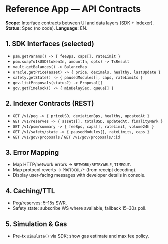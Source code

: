 # Reference App — API Contracts

**Scope:** Interface contracts between UI and data layers (SDK + Indexer).  
**Status:** Spec (no code). **Language:** EN.

## 1. SDK Interfaces (selected)
- `psm.getParams() -> { feeBps, caps[], rateLimit }`
- `psm.swapTo1kUSD(tokenIn, amountIn, opts) -> TxResult`
- `vault.getBalances() -> BalanceMap`
- `oracle.getPrice(asset) -> { price, decimals, healthy, lastUpdate }`
- `safety.getState() -> { pausedModules[], caps, rateLimits }`
- `gov.listProposals(status?) -> Proposal[]`
- `gov.getTimelock() -> { minDelaySec, queue[] }`

## 2. Indexer Contracts (REST)
- `GET /v1/peg -> { priceUSD, deviationBps, healthy, updatedAt }`
- `GET /v1/reserves -> { assets[], totalUSD, updatedAt, finalityMark }`
- `GET /v1/psm/summary -> { feeBps, caps[], rateLimit, volume24h }`
- `GET /v1/safety/state -> { pausedModules[], rateLimits, caps }`
- `GET /v1/gov/proposals` / `GET /v1/gov/proposals/:id`

## 3. Error Mapping
- Map HTTP/network errors → `NETWORK/RETRYABLE`, `TIMEOUT`.
- Map protocol reverts → `PROTOCOL/*` (from receipt decoding).
- Display user-facing messages with developer details in console.

## 4. Caching/TTL
- Peg/reserves: 5–15s SWR.
- Safety state: subscribe WS where available, fallback 15–30s poll.

## 5. Simulation & Gas
- Pre-tx `simulate()` via SDK; show gas estimate and max fee policy.
